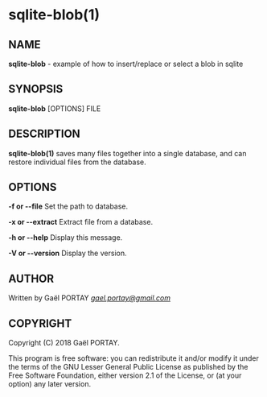 # sqlite-blob(1)

## NAME

**sqlite-blob** - example of how to insert/replace or select a blob in sqlite

## SYNOPSIS

**sqlite-blob** [OPTIONS] FILE

## DESCRIPTION

**sqlite-blob(1)** saves many files together into a single database, and can
restore individual files from the database.

## OPTIONS

**-f or --file**
	Set the path to database.

**-x or --extract**
	Extract file from a database.

**-h or --help**
	Display this message.

**-V or --version**
	Display the version.

## AUTHOR

Written by Gaël PORTAY *gael.portay@gmail.com*

## COPYRIGHT

Copyright (C) 2018 Gaël PORTAY.

This program is free software: you can redistribute it and/or modify it under
the terms of the GNU Lesser General Public License as published by the Free
Software Foundation, either version 2.1 of the License, or (at your option) any
later version.
